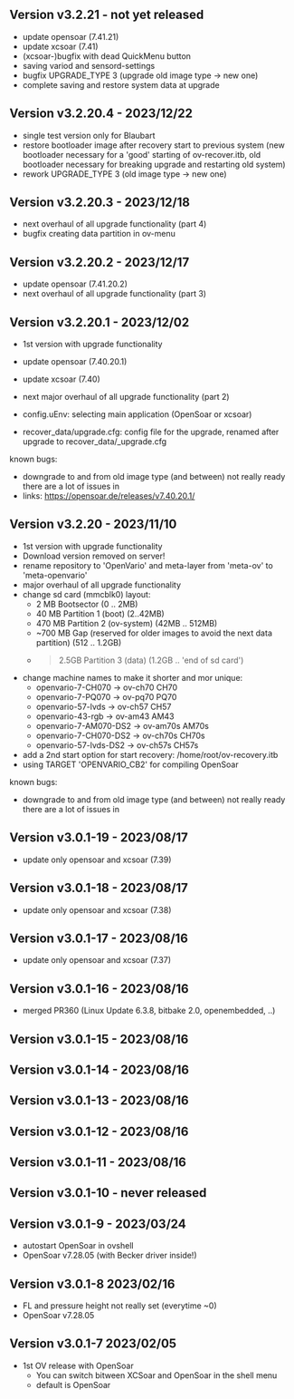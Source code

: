 Version v3.2.21 - not yet released
------------------------------
- update opensoar (7.41.21)
- update xcsoar (7.41)
- (xcsoar-)bugfix with dead QuickMenu button
- saving variod and sensord-settings
- bugfix UPGRADE_TYPE 3 (upgrade old image type -> new one)
- complete saving and restore system data at upgrade

Version v3.2.20.4 - 2023/12/22
------------------------------
- single test version only for Blaubart
- restore bootloader image after recovery start to previous system
  (new bootloader necessary for a 'good' starting of ov-recover.itb, old
   bootloader necessary for breaking upgrade and restarting old system)
- rework UPGRADE_TYPE 3 (old image type -> new one)

Version v3.2.20.3 - 2023/12/18
------------------------------
- next overhaul of all upgrade functionality (part 4)
- bugfix creating data partition in ov-menu

Version v3.2.20.2 - 2023/12/17
------------------------------
- update opensoar (7.41.20.2)
- next overhaul of all upgrade functionality (part 3)

Version v3.2.20.1 - 2023/12/02
------------------------------
- 1st version with upgrade functionality

- update opensoar (7.40.20.1)
- update xcsoar (7.40)
- next major overhaul of all upgrade functionality (part 2)
- config.uEnv: selecting main application (OpenSoar or xcsoar)
- recover_data/upgrade.cfg: config file for the upgrade, renamed after upgrade
  to recover_data/_upgrade.cfg

known bugs:
- downgrade to and from old image type (and between) not really ready
  there are a lot of issues in
- links: https://opensoar.de/releases/v7.40.20.1/ 

Version v3.2.20 - 2023/11/10
------------------------------
- 1st version with upgrade functionality
- Download version removed on server!
- rename repository to 'OpenVario' and meta-layer from 'meta-ov' to 
  'meta-openvario'
- major overhaul of all upgrade functionality
- change sd card (mmcblk0) layout:
  * 2 MB Bootsector  (0 .. 2MB)
  * 40 MB Partition 1 (boot) (2..42MB)
  * 470 MB Partition 2 (ov-system) (42MB .. 512MB)
  * ~700 MB Gap (reserved for older images to avoid the next data partition)
    (512 .. 1.2GB)
  * >2.5GB Partition 3 (data) (1.2GB .. 'end of sd card')
- change machine names to make it shorter and mor unique:
  * openvario-7-CH070       -> ov-ch70          CH70
  * openvario-7-PQ070       -> ov-pq70          PQ70
  * openvario-57-lvds       -> ov-ch57          CH57
  * openvario-43-rgb        -> ov-am43          AM43
  * openvario-7-AM070-DS2   -> ov-am70s         AM70s
  * openvario-7-CH070-DS2   -> ov-ch70s         CH70s
  * openvario-57-lvds-DS2   -> ov-ch57s         CH57s
- add a 2nd start option for start recovery: /home/root/ov-recovery.itb
- using TARGET 'OPENVARIO_CB2' for compiling OpenSoar


known bugs:
- downgrade to and from old image type (and between) not really ready
  there are a lot of issues in

Version v3.0.1-19 - 2023/08/17
------------------------------
* update only opensoar and xcsoar (7.39)

Version v3.0.1-18 - 2023/08/17
------------------------------
* update only opensoar and xcsoar (7.38)

Version v3.0.1-17 - 2023/08/16
------------------------------
* update only opensoar and xcsoar (7.37)

Version v3.0.1-16 - 2023/08/16
------------------------------
* merged PR360 (Linux Update 6.3.8, bitbake 2.0, openembedded, ..)

Version v3.0.1-15 - 2023/08/16
------------------------------

Version v3.0.1-14 - 2023/08/16
------------------------------

Version v3.0.1-13 - 2023/08/16
------------------------------

Version v3.0.1-12 - 2023/08/16
------------------------------

Version v3.0.1-11 - 2023/08/16 
------------------------------

Version v3.0.1-10 - never released 
------------------------------

Version v3.0.1-9 - 2023/03/24
------------------------------
* autostart OpenSoar in ovshell
* OpenSoar v7.28.05 (with Becker driver inside!)

Version v3.0.1-8  2023/02/16
------------------------------
* FL and pressure height not really set (everytime ~0)
* OpenSoar v7.28.05

Version v3.0.1-7 2023/02/05
------------------------------
 
* 1st OV release with OpenSoar
    * You can switch bitween XCSoar and OpenSoar in the shell menu
    * default is OpenSoar

